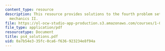 ```yaml
---
content_type: resource
description: This resource provides solutions to the fourth problem set on engineering
  mechanics II.
file: https://ol-ocw-studio-app-production.s3.amazonaws.com/courses/1-060-engineering-mechanics-ii-spring-2006/0a7b54e335fc0ca6f636923234e8f94a_ps4_solutions.pdf
file_type: application/pdf
resourcetype: Document
title: ps4_solutions.pdf
uid: 0a7b54e3-35fc-0ca6-f636-923234e8f94a
---
```

